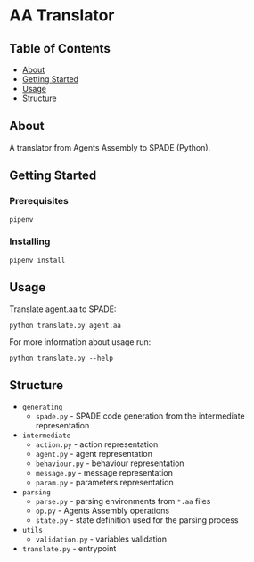 # AA Translator

## Table of Contents

- [About](#about)
- [Getting Started](#getting_started)
- [Usage](#usage)
- [Structure](#structure)

## About <a name = "about"></a>

A translator from Agents Assembly to SPADE (Python).

## Getting Started <a name = "getting_started"></a>

### Prerequisites

```
pipenv
```

### Installing

```
pipenv install
```

## Usage <a name = "usage"></a>

Translate agent.aa to SPADE:
```
python translate.py agent.aa
```

For more information about usage run:
```
python translate.py --help
```

## Structure <a name = "structure"></a>

* `generating`
    * `spade.py` - SPADE code generation from the intermediate representation
* `intermediate`
    * `action.py` - action representation
    * `agent.py` - agent representation
    * `behaviour.py` - behaviour representation
    * `message.py` - message representation
    * `param.py` - parameters representation
* `parsing`
    * `parse.py` - parsing environments from `*.aa` files
    * `op.py` - Agents Assembly operations
    * `state.py` - state definition used for the parsing process
* `utils`
    * `validation.py` - variables validation
* `translate.py` - entrypoint
